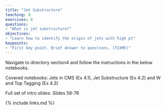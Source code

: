 ```yaml
---
title: "Jet Substructure"
teaching: 0
exercises: 0
questions:
- "What is jet substructure?"
objectives:
- "Learn how to identify the origin of jets with high pt"
keypoints:
- "First key point. Brief Answer to questions. (FIXME)"
---
```


Navigate to directory section4 and follow the instructions in the below notebooks.

Covered notebooks: Jets in CMS (Ex 4.1), Jet Substructure (Ex 4.2) and W and Top Tagging (Ex 4.3)

Full set of intro slides: Slides 58-76


{% include links.md %}

